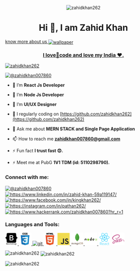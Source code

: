 <p align="center"> <img src="https://komarev.com/ghpvc/?username=zahidkhan262&label=Profile%20views&color=0e75b6&style=flat" alt="zahidkhan262" /> </p>
<h1 align="center">Hi 👋, I am Zahid Khan</h1>
<a href="https://github.com/zahidkhan262" align="center">know more about us</h1>
<img align="center" src="https://wallpaper.dog/large/20512772.jpg" alt="wallpaper" width="100%" height="400px" />
<h3 align="center">I love🧡code and love my India ❤.</h3>



<p align="left"> <a href="https://github.com/ryo-ma/github-profile-trophy"><img src="https://github-profile-trophy.vercel.app/?username=zahidkhan262" alt="zahidkhan262" /></a> </p>

<p align="left"> <a href="https://twitter.com/@zahidkhan007860" target="blank"><img src="https://img.shields.io/twitter/follow/@zahidkhan007860?logo=twitter&style=for-the-badge" alt="@zahidkhan007860" /></a> </p>

- 🌱 I’m **React Js Developer**
- 🌱 I’m **Node Js Developer**
- 🌱 I’m **UI/UX Designer**

- 📝 I regularly coding on [https://github.com/zahidkhan262](https://github.com/zahidkhan262)

- 💬 Ask me about **MERN STACK and Single Page Application**

- 📫 How to reach me **zahidkhan007860@gmail.com**

- ⚡ Fun fact **I trust fast 😍.**
- ⚡ Meet me at PubG **1V1 TDM (id: 5110298790).**

<h3 align="left">Connect with me:</h3>
<p align="left">
<a href="https://twitter.com/@zahidkhan007860" target="blank"><img align="center" src="https://raw.githubusercontent.com/rahuldkjain/github-profile-readme-generator/master/src/images/icons/Social/twitter.svg" alt="@zahidkhan007860" height="30" width="40" /></a>
<a href="https://linkedin.com/in/https://www.linkedin.com/in/zahid-khan-59a119147/" target="blank"><img align="center" src="https://raw.githubusercontent.com/rahuldkjain/github-profile-readme-generator/master/src/images/icons/Social/linked-in-alt.svg" alt="https://www.linkedin.com/in/zahid-khan-59a119147/" height="30" width="40" /></a>
<a href="https://fb.com/https://www.facebook.com/in/kingkhan262/" target="blank"><img align="center" src="https://raw.githubusercontent.com/rahuldkjain/github-profile-readme-generator/master/src/images/icons/Social/facebook.svg" alt="https://www.facebook.com/in/kingkhan262/" height="30" width="40" /></a>
<a href="https://instagram.com/https://instagram.com/in/pathan262/" target="blank"><img align="center" src="https://raw.githubusercontent.com/rahuldkjain/github-profile-readme-generator/master/src/images/icons/Social/instagram.svg" alt="https://instagram.com/in/pathan262/" height="30" width="40" /></a>
<a href="https://www.hackerrank.com/https://www.hackerrank.com/zahidkhan007860?hr_r=1" target="blank"><img align="center" src="https://raw.githubusercontent.com/rahuldkjain/github-profile-readme-generator/master/src/images/icons/Social/hackerrank.svg" alt="https://www.hackerrank.com/zahidkhan007860?hr_r=1" height="30" width="40" /></a>
</p>

<h3 align="left">Languages and Tools:</h3>
<p align="left"> <a href="https://getbootstrap.com" target="_blank"> <img src="https://raw.githubusercontent.com/devicons/devicon/master/icons/bootstrap/bootstrap-plain-wordmark.svg" alt="bootstrap" width="40" height="40"/> </a> <a href="https://www.w3schools.com/css/" target="_blank"> <img src="https://raw.githubusercontent.com/devicons/devicon/master/icons/css3/css3-original-wordmark.svg" alt="css3" width="40" height="40"/> </a> <a href="https://git-scm.com/" target="_blank"> <img src="https://www.vectorlogo.zone/logos/git-scm/git-scm-icon.svg" alt="git" width="40" height="40"/> </a> <a href="https://www.w3.org/html/" target="_blank"> <img src="https://raw.githubusercontent.com/devicons/devicon/master/icons/html5/html5-original-wordmark.svg" alt="html5" width="40" height="40"/> </a> <a href="https://developer.mozilla.org/en-US/docs/Web/JavaScript" target="_blank"> <img src="https://raw.githubusercontent.com/devicons/devicon/master/icons/javascript/javascript-original.svg" alt="javascript" width="40" height="40"/> </a> <a href="https://www.mongodb.com/" target="_blank"> <img src="https://raw.githubusercontent.com/devicons/devicon/master/icons/mongodb/mongodb-original-wordmark.svg" alt="mongodb" width="40" height="40"/> </a> <a href="https://nodejs.org" target="_blank"> <img src="https://raw.githubusercontent.com/devicons/devicon/master/icons/nodejs/nodejs-original-wordmark.svg" alt="nodejs" width="40" height="40"/> </a> <img src="https://raw.githubusercontent.com/devicons/devicon/master/icons/react/react-original-wordmark.svg" alt="react" width="40" height="40"/> </a> <a href="https://sass-lang.com" target="_blank"> <img src="https://raw.githubusercontent.com/devicons/devicon/master/icons/sass/sass-original.svg" alt="sass" width="40" height="40"/> </a> </p>

<p><img align="left" src="https://github-readme-stats.vercel.app/api/top-langs?username=zahidkhan262&show_icons=true&locale=en&layout=compact" alt="zahidkhan262" /></p>

<p>&nbsp;<img align="center" src="https://github-readme-stats.vercel.app/api?username=zahidkhan262&show_icons=true&locale=en" alt="zahidkhan262" /></p>

<p><img align="center" src="https://github-readme-streak-stats.herokuapp.com/?user=zahidkhan262&" alt="zahidkhan262" /></p>

